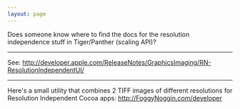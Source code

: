 ```yaml
---
layout: page
---
```


Does someone know where to find the docs for the resolution independence stuff in Tiger/Panther (scaling API)?

----

See: http://developer.apple.com/ReleaseNotes/GraphicsImaging/RN-ResolutionIndependentUI/


----

Here's a small utility that combines 2 TIFF images of different resolutions for Resolution Independent Cocoa apps:
http://FoggyNoggin.com/developer
